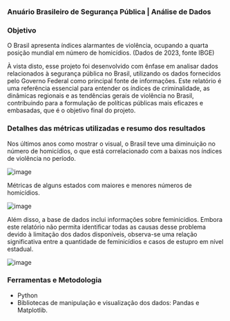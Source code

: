 ### Anuário Brasileiro de Segurança Pública | Análise de Dados 

### Objetivo

O Brasil apresenta índices alarmantes de violência, ocupando a quarta posição mundial em número de homicídios. (Dados de 2023, fonte IBGE)

À vista disto, esse projeto foi desenvolvido com ênfase em analisar dados relacionados à segurança pública no Brasil, utilizando os dados fornecidos pelo Governo Federal como principal fonte de informações. 
Este relatório é uma referência essencial para entender os índices de criminalidade, as dinâmicas regionais e as tendências gerais de violência no Brasil, contribuindo para a formulação de políticas públicas mais eficazes e embasadas, que é o objetivo final do projeto.

### Detalhes das métricas utilizadas e resumo dos resultados

Nos últimos anos como mostrar o visual, o Brasil teve uma diminuição no número de homicídios, o que está correlacionado com a baixas nos índices de violência no período. 

![image](https://github.com/user-attachments/assets/24f85055-442e-4e5e-848d-d17df1362862)

Métricas de alguns estados com maiores e menores números de homicídios.

![image](https://github.com/user-attachments/assets/e2394087-6a55-4b81-aee3-ee329f6ad276)

Além disso, a base de dados inclui informações sobre feminicídios. Embora este relatório não permita identificar todas as causas desse problema devido à limitação dos dados disponíveis, observa-se uma relação significativa entre a quantidade de feminicídios e casos de estupro em nível estadual.

![image](https://github.com/user-attachments/assets/ff4c1d4b-9b8c-4fa6-9530-a067ecf12397)


### Ferramentas e Metodologia
  - Python
  - Bibliotecas de manipulação e visualização dos dados: Pandas e Matplotlib.




